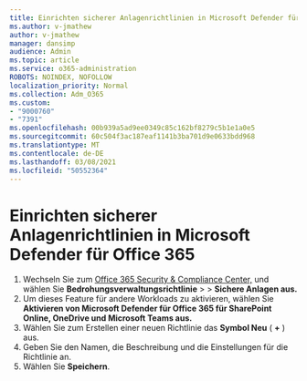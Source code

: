 ```yaml
---
title: Einrichten sicherer Anlagenrichtlinien in Microsoft Defender für Office 365
ms.author: v-jmathew
author: v-jmathew
manager: dansimp
audience: Admin
ms.topic: article
ms.service: o365-administration
ROBOTS: NOINDEX, NOFOLLOW
localization_priority: Normal
ms.collection: Adm_O365
ms.custom:
- "9000760"
- "7391"
ms.openlocfilehash: 00b939a5ad9ee0349c85c162bf8279c5b1e1a0e5
ms.sourcegitcommit: 60c504f3ac187eaf1141b3ba701d9e0633bdd968
ms.translationtype: MT
ms.contentlocale: de-DE
ms.lasthandoff: 03/08/2021
ms.locfileid: "50552364"
---
```

# <a name="set-up-safe-attachment-policies-in-microsoft-defender-for-office-365"></a>Einrichten sicherer Anlagenrichtlinien in Microsoft Defender für Office 365

1. Wechseln Sie zum [Office 365 Security & Compliance Center,](https://go.microsoft.com/fwlink/p/?linkid=2077143) und wählen Sie **Bedrohungsverwaltungsrichtlinie**  >    >  **Sichere Anlagen aus.**
2. Um dieses Feature für andere Workloads zu aktivieren, wählen Sie **Aktivieren von Microsoft Defender für Office 365 für SharePoint Online, OneDrive und Microsoft Teams aus.**
3. Wählen Sie zum Erstellen einer neuen Richtlinie das **Symbol Neu** ( **+** ) aus.
4. Geben Sie den Namen, die Beschreibung und die Einstellungen für die Richtlinie an.
5. Wählen Sie **Speichern**.
